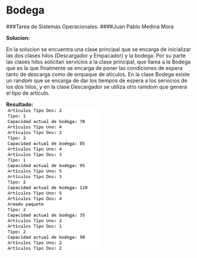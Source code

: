 # Bodega

###Tarea de Sistemas Operacionales.
####Juan Pablo Medina Mora

**Solucion:** 

En la solucion se encuentra una clase principal que se encarga de inicializar las dos clases hilos (Descargador y Empacador) y la bodega. Por su parte las clases hilos solicitan servicios a la clase principal, que llama a la Bodega que es la que finalmente se encarga de poner las condiciones de espera tanto de descarga como de empaque de aticulos. En la clase Bodega existe un random que se encarga de dar los tiempos de espera a los servicios de los dos hilos, y en la clase Descargador se utiliza otro ramdom que genera el tipo de articulo.

**Resultado:**  
![alt text](https://github.com/hansTra77/Bodega/blob/master/resultado%20captura.PNG)  

